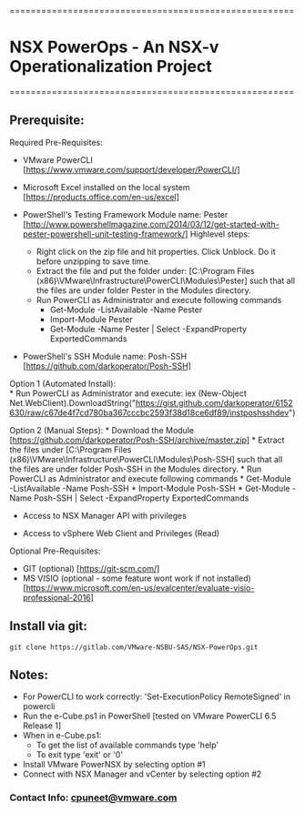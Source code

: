 ======================================================
# NSX PowerOps - An NSX-v Operationalization Project #
======================================================

## Prerequisite:

Required Pre-Requisites:

* VMware PowerCLI [https://www.vmware.com/support/developer/PowerCLI/]

* Microsoft Excel installed on the local system [https://products.office.com/en-us/excel]

* PowerShell's Testing Framework Module name: Pester [http://www.powershellmagazine.com/2014/03/12/get-started-with-pester-powershell-unit-testing-framework/]
	Highlevel steps:
	* Right click on the zip file and hit properties. Click Unblock. Do it before unzipping to save time.
	* Extract the file and put the folder under: [C:\Program Files (x86)\VMware\Infrastructure\PowerCLI\Modules\Pester] such that all the files are under folder Pester in the Modules directory.
	* Run PowerCLI as Administrator and execute following commands
		* Get-Module -ListAvailable -Name Pester
		* Import-Module Pester
		* Get-Module -Name Pester | Select -ExpandProperty ExportedCommands

* PowerShell's SSH Module name: Posh-SSH [https://github.com/darkoperator/Posh-SSH]

Option 1 (Automated Install):  
	* Run PowerCLI as Administrator and execute: iex (New-Object Net.WebClient).DownloadString("https://gist.github.com/darkoperator/6152630/raw/c67de4f7cd780ba367cccbc2593f38d18ce6df89/instposhsshdev")

Option 2 (Manual Steps):
	* Download the Module [https://github.com/darkoperator/Posh-SSH/archive/master.zip]
	* Extract the files under [C:\Program Files (x86)\VMware\Infrastructure\PowerCLI\Modules\Posh-SSH] such that all the files are under folder Posh-SSH in the Modules directory.
	* Run PowerCLI as Administrator and execute following commands
		* Get-Module -ListAvailable -Name Posh-SSH
		* Import-Module Posh-SSH
		* Get-Module -Name Posh-SSH | Select -ExpandProperty ExportedCommands

* Access to NSX Manager API with privileges

* Access to vSphere Web Client and Privileges (Read)

Optional Pre-Requisites:

* GIT (optional) [https://git-scm.com/]
* MS VISIO (optional - some feature wont work if not installed) [https://www.microsoft.com/en-us/evalcenter/evaluate-visio-professional-2016]

## Install via git:
    git clone https://gitlab.com/VMware-NSBU-SAS/NSX-PowerOps.git
    

## Notes:
* For PowerCLI to work correctly: 'Set-ExecutionPolicy RemoteSigned' in powercli
* Run the e-Cube.ps1 in PowerShell [tested on VMware PowerCLI 6.5 Release 1]
* When in e-Cube.ps1:
    * To get the list of available commands type 'help'
    * To exit type 'exit' or '0'
* Install VMware PowerNSX by selecting option #1
* Connect with NSX Manager and vCenter by selecting option #2
 
### Contact Info: cpuneet@vmware.com